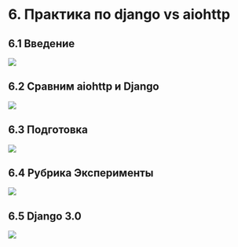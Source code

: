 # 6. Практика по django vs aiohttp
## 6.1 Введение
![](../../../../../../../Images/Pasted%20image%2020220524002754.png)
## 6.2 Сравним aiohttp и Django
![](../../../../../../../Images/Pasted%20image%2020220524012349.png)

## 6.3 Подготовка
![](../../../../../../../Images/Pasted%20image%2020220524012656.png)

## 6.4 Рубрика Эксперименты
![](../../../../../../../Images/Pasted%20image%2020220524012759.png)
## 6.5 Django 3.0
![](../../../../../../../Images/Pasted%20image%2020220524013040.png)